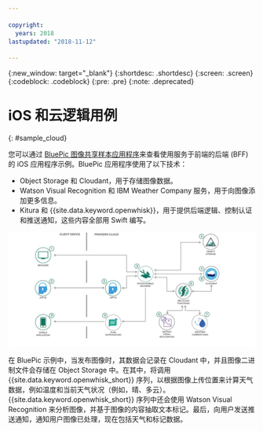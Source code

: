 ```yaml
---

copyright:
  years: 2018
lastupdated: "2018-11-12"

---
```

{:new_window: target="_blank"}
{:shortdesc: .shortdesc}
{:screen: .screen}
{:codeblock: .codeblock}
{:pre: .pre}
{:note: .deprecated}

# iOS 和云逻辑用例
{: #sample_cloud}

您可以通过 [BluePic 图像共享样本应用程序](https://github.com/IBM/BluePic)来查看使用服务于前端的后端 (BFF) 的 iOS 应用程序示例。BluePic 应用程序使用了以下技术：

* Object Storage 和 Cloudant，用于存储图像数据。
* Watson Visual Recognition 和 IBM Weather Company 服务，用于向图像添加更多信息。
* Kitura 和 {{site.data.keyword.openwhisk}}，用于提供后端逻辑、控制认证和推送通知，这些内容全部用 Swift 编写。

![BluePic](images/cloudlogic.png "BluePic 流程")

在 BluePic 示例中，当发布图像时，其数据会记录在 Cloudant 中，并且图像二进制文件会存储在 Object Storage 中。在其中，将调用 {{site.data.keyword.openwhisk_short}} 序列，以根据图像上传位置来计算天气数据，例如温度和当前天气状况（例如，晴、多云）。{{site.data.keyword.openwhisk_short}} 序列中还会使用 Watson Visual Recognition 来分析图像，并基于图像的内容抽取文本标记。最后，向用户发送推送通知，通知用户图像已处理，现在包括天气和标记数据。
